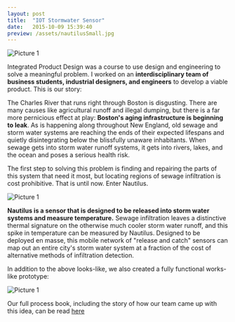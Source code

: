 ```yaml
---
layout: post
title:  "IOT Stormwater Sensor"
date:   2015-10-09 15:39:40
preview: /assets/nautilusSmall.jpg
---
```


![Picture 1]({{"/assets/IOTSensorLarge.jpg"|absolute_url}})

Integrated Product Design was a course to use design and engineering to solve a meaningful problem. I worked on an __interdisciplinary team of business students, industrial designers, and engineers__ to develop a viable product. This is our story:

The Charles River that runs right through Boston is disgusting. There are many causes like agricultural runoff and illegal dumping, but there is a far more pernicious effect at play: __Boston's aging infrastructure is beginning to leak__. As is happening along throughout New England, old sewage and storm water systems are reaching the ends of their expected lifespans and quietly disintegrating below the blissfully unaware inhabitants. When sewage gets into storm water runoff systems, it gets into rivers, lakes, and the ocean and poses a serious health risk.

The first step to solving this problem is finding and repairing the parts of this system that need it most, but locating regions of sewage infiltration is cost prohibitive. That is until now. Enter Nautilus. 

![Picture 1]({{"/assets/nautilusHero.PNG"|absolute_url}})

__Nautilus is a sensor that is designed to be released into storm water systems and measure temperature.__ Sewage infiltration leaves a distinctive thermal signature on the otherwise much cooler storm water runoff, and this spike in temperature can be measured by Nautilus. Designed to be deployed en masse, this mobile network of "release and catch" sensors can map out an entire city's storm water system at a fraction of the cost of alternative methods of infiltration detection. 

In addition to the above looks-like, we also created a fully functional works-like prototype:

![Picture 1]({{"/assets/nautilusWorksLike.PNG"|absolute_url}})

Our full process book, including the story of how our team came up with this idea, can be read [here](https://drive.google.com/file/d/1u7KOavjqgKe7smq17eCv-wDNoTj5BZV-/view?usp=sharing)